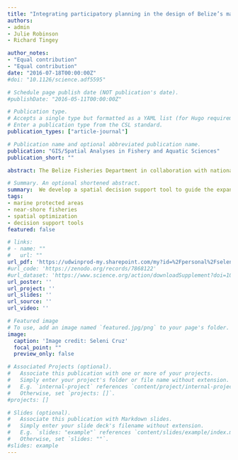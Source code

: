 ```yaml
---
title: "Integrating participatory planning in the design of Belize’s marine replenishment zones"
authors:
- admin
- Julie Robinson
- Richard Tingey

author_notes:
- "Equal contribution"
- "Equal contribution"
date: "2016-07-18T00:00:00Z"
#doi: "10.1126/science.adf5595"

# Schedule page publish date (NOT publication's date).
#publishDate: "2016-05-11T00:00:00Z"

# Publication type.
# Accepts a single type but formatted as a YAML list (for Hugo requirements).
# Enter a publication type from the CSL standard.
publication_types: ["article-journal"]

# Publication name and optional abbreviated publication name.
publication: "GIS/Spatial Analyses in Fishery and Aquatic Sciences"
publication_short: ""

abstract: The Belize Fisheries Department in collaboration with national and international conservation organizations has recognized the need for an  expanded network of marine replenishment zones (RZs) as a critical component in a framework for sustainable management of fisheries, biodiversity and adaptability to climate change. Currently, only 2.6\% of Belize’s territorial waters are managed as RZs where no extractive activities are allowed. The effectiveness of these zones in replenishing fish stocks and enabling the recovery of damaged or degraded ecosystems is limited in part by the zones’ small sizes and fragmented nature. The Nature Conservancy has led the effort of planning and conducting geospatial analysis for the expansion of the network of RZs to including at least ten percent of all major marine-habitat types within Belize’s territorial waters. A design criterion was developed to guide the spatial analysis and Marxan was used to identify priority areas for expansion through a systematic spatial assessment of the conservation values and socioeconomic uses. Simultaneously, a customized ArcGIS-interface decision-support tool (DST) was developed that exposes the conservation values found in any given area and allows planners and stakeholders to interactively and quantitatively compare alternative RZ scenarios. The DST facilitates a participatory process among stakeholders, which enables planning teams to make informed decisions regarding the refinement and final selection of a single, preferred, RZ design. A draft design for the RZ network has been completed and will be used in conjunction with the DST during wider stakeholder consultations.

# Summary. An optional shortened abstract.
summary:  We develop a spatial decision support tool to guide the expansion of Belize's marine reserve network.
tags:
- marine protected areas 
- near-shore fisheries
- spatial optimization
- decision support tools
featured: false

# links:
# - name: ""
#   url: ""
url_pdf: 'https://udwinprod-my.sharepoint.com/my?id=%2Fpersonal%2Fseleni%5Fudel%5Fedu%2FDocuments%2FPublications%2F2016%5FCruzetal%5Fparticipatoryplanning%2Epdf&parent=%2Fpersonal%2Fseleni%5Fudel%5Fedu%2FDocuments%2FPublications'
#url_code: 'https://zenodo.org/records/7868122'
#url_dataset: 'https://www.science.org/action/downloadSupplement?doi=10.1126%2Fscience.adf5595&file=science.adf5595_sm.pdf'
url_poster: ''
url_project: ''
url_slides: ''
url_source: ''
url_video: ''

# Featured image
# To use, add an image named `featured.jpg/png` to your page's folder. 
image:
  caption: 'Image credit: Seleni Cruz'
  focal_point: ""
  preview_only: false

# Associated Projects (optional).
#   Associate this publication with one or more of your projects.
#   Simply enter your project's folder or file name without extension.
#   E.g. `internal-project` references `content/project/internal-project/index.md`.
#   Otherwise, set `projects: []`.
#projects: []

# Slides (optional).
#   Associate this publication with Markdown slides.
#   Simply enter your slide deck's filename without extension.
#   E.g. `slides: "example"` references `content/slides/example/index.md`.
#   Otherwise, set `slides: ""`.
#slides: example
---
```

